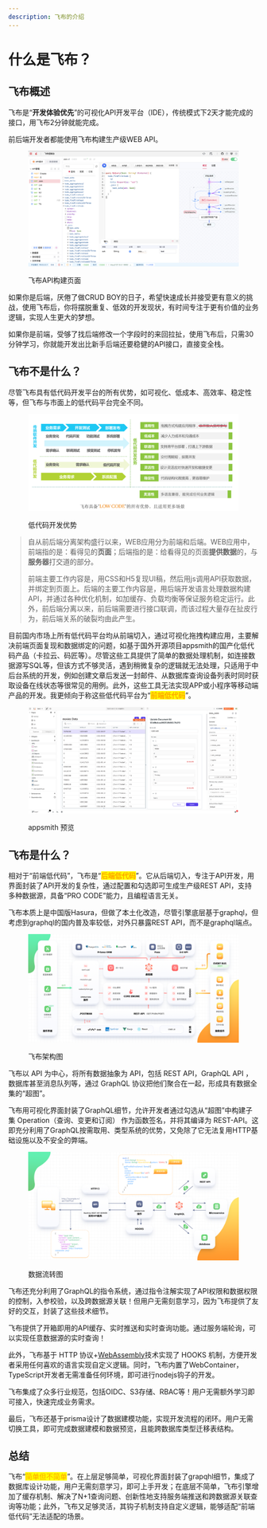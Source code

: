 ```yaml
---
description: 飞布的介绍
---
```


# 什么是飞布？

## 飞布概述

飞布是“**开发体验优先**”的可视化API开发平台（IDE），传统模式下2天才能完成的接口，用飞布2分钟就能完成。

前后端开发者都能使用飞布构建生产级WEB API。

<figure><img src="../.gitbook/assets/image (8).png" alt=""><figcaption><p>飞布API构建页面</p></figcaption></figure>

如果你是后端，厌倦了做CRUD BOY的日子，希望快速成长并接受更有意义的挑战，使用飞布后，你将摆脱重复、低效的开发现状，有时间专注于更有价值的业务逻辑，实现人生更大的梦想。

如果你是前端，受够了找后端修改一个字段时的来回拉扯，使用飞布后，只需30分钟学习，你就能开发出比新手后端还要稳健的API接口，直接变全栈。

## 飞布不是什么？

尽管飞布具有低代码开发平台的所有优势，如可视化、低成本、高效率、稳定性等，但飞布与市面上的低代码平台完全不同。

<figure><img src="../.gitbook/assets/image (19).png" alt=""><figcaption><p>低代码开发优势</p></figcaption></figure>

> 自从前后端分离架构盛行以来，WEB应用分为前端和后端。WEB应用中，前端指的是：看得见的**页面**；后端指的是：给看得见的页面**提供数据**的，与**服务器**打交道的部分。
>
> 前端主要工作内容是，用CSS和H5复现UI稿，然后用js调用API获取数据，并绑定到页面上。后端的主要工作内容是，用后端开发语言处理数据构建API，并通过各种优化机制，如加缓存、负载均衡等保证服务稳定运行。此外，前后端分离以来，前后端需要进行接口联调，而该过程大量存在扯皮行为，前后端关系的破裂均由此产生。

目前国内市场上所有低代码平台均从前端切入，通过可视化拖拽构建应用，主要解决前端页面复现和数据绑定的问题，如基于国外开源项目appsmith的国产化低代码产品（卡拉云、码匠等）。尽管这些工具提供了简单的数据处理机制，如连接数据源写SQL等，但该方式不够灵活，遇到稍微复杂的逻辑就无法处理，只适用于中后台系统的开发，例如创建文章后发送一封邮件、从数据库查询设备列表时同时获取设备在线状态等很常见的用例。此外，这些工具无法实现APP或小程序等移动端产品的开发。我更倾向于称这些低代码平台为“<mark style="color:orange;">**前端低代码**</mark>”。

<figure><img src="../.gitbook/assets/image (9) (1).png" alt=""><figcaption><p>appsmith 预览</p></figcaption></figure>

## 飞布是什么？

相对于“前端低代码”，飞布是“<mark style="color:orange;">**后端低代码**</mark>”。它从后端切入，专注于API开发，用界面封装了API开发的复杂性，通过配置和勾选即可生成生产级REST API，支持多种数据源，具备“PRO CODE”能力，且编程语言无关。

飞布本质上是中国版Hasura，但做了本土化改造，尽管引擎底层基于graphql，但考虑到graphql的国内普及率较低，对外只暴露REST API，而不是graphql端点。

<figure><img src="../.gitbook/assets/image (2).png" alt=""><figcaption><p>飞布架构图</p></figcaption></figure>

飞布以 API 为中心，将所有数据抽象为 API，包括 REST API，GraphQL API ，数据库甚至消息队列等，通过 GraphQL 协议把他们聚合在一起，形成具有数据全集的“超图”。

飞布用可视化界面封装了GraphQL细节，允许开发者通过勾选从“超图”中构建子集 Operation（查询、变更和订阅） 作为函数签名，并将其编译为 REST-API。这即充分利用了GraphQL按需取用、类型系统的优势，又免除了它无法复用HTTP基础设施以及不安全的弊端。

<figure><img src="../.gitbook/assets/image (3).png" alt=""><figcaption><p>数据流转图</p></figcaption></figure>

飞布还充分利用了GraphQL的指令系统，通过指令注解实现了API权限和数据权限的控制，入参校验，以及跨数据源关联！但用户无需刻意学习，因为飞布提供了友好的交互，封装了这些技术细节。

飞布提供了开箱即用的API缓存、实时推送和实时查询功能。通过服务端轮询，可以实现任意数据源的实时查询！

此外，飞布基于 HTTP 协议+[WebAssembly](https://developer.mozilla.org/zh-CN/docs/WebAssembly)技术实现了 HOOKS 机制，方便开发者采用任何喜欢的语言实现自定义逻辑。同时，飞布内置了WebContainer，TypeScript开发者无需准备任何环境，即可进行nodejs钩子的开发。

飞布集成了众多行业规范，包括OIDC、S3存储、RBAC等！用户无需额外学习即可接入，快速完成业务需求。

最后，飞布还基于prisma设计了数据建模功能，实现开发流程的闭环。用户无需切换工具，即可完成数据建模和数据预览，且能跨数据库类型迁移表结构。

## 总结

飞布“<mark style="color:orange;">简单但不简单</mark>”。在上层足够简单，可视化界面封装了grapqhl细节，集成了数据库设计功能，用户无需刻意学习，即可上手开发；在底层不简单，飞布引擎增加了缓存机制、解决了N+1查询问题、创新性地支持服务端推送和跨数据源关联查询等功能；此外，飞布又足够灵活，其钩子机制支持自定义逻辑，能够适配“前端低代码”无法适配的场景。
